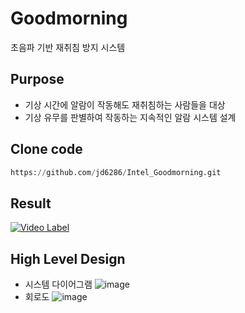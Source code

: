 # Goodmorning

초음파 기반 재취침 방지 시스템

## Purpose

- 기상 시간에 알람이 작동해도 재취침하는 사람들을 대상
- 기상 유무를 판별하여 작동하는 지속적인 알람 시스템 설계

## Clone code
```python
https://github.com/jd6286/Intel_Goodmorning.git
```

## Result
[![Video Label](http://img.youtube.com/vi/3DQRYIJ1_5Y/sddefault.jpg)](https://youtu.be/3DQRYIJ1_5Y)

## High Level Design
- 시스템 다이어그램
![image](https://github.com/user-attachments/assets/ea73a89e-b44d-431c-9251-ac6272a95e6c)
- 회로도
![image](https://github.com/user-attachments/assets/97d04588-47a5-455c-972e-511a119028f1)
